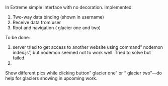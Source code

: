 In Extreme simple interface with no decoration.
Implemented: 
1)	Two-way data binding (shown in username)
2)	Receive data from user
3)	Root and navigation ( glacier one and two)

To be done:
1)	server 
tried to get access to another website using command” nodemon index.js”, but nodemon seemed not to work well. Tried to solve but failed.
2)	
Show different pics while clicking button” glacier one” or “ glacier two”—do help for glaciers showing in upcoming work.
